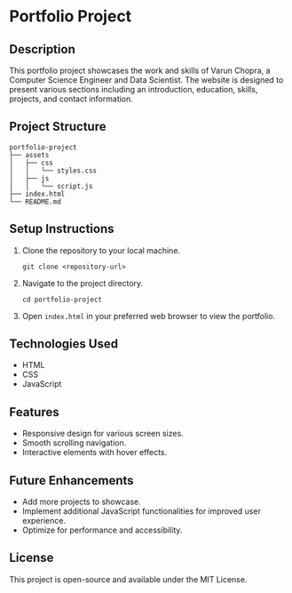 # Portfolio Project

## Description
This portfolio project showcases the work and skills of Varun Chopra, a Computer Science Engineer and Data Scientist. The website is designed to present various sections including an introduction, education, skills, projects, and contact information.

## Project Structure
```
portfolio-project
├── assets
│   ├── css
│   │   └── styles.css
│   ├── js
│   │   └── script.js
├── index.html
└── README.md
```

## Setup Instructions
1. Clone the repository to your local machine.
   ```
   git clone <repository-url>
   ```
2. Navigate to the project directory.
   ```
   cd portfolio-project
   ```
3. Open `index.html` in your preferred web browser to view the portfolio.

## Technologies Used
- HTML
- CSS
- JavaScript

## Features
- Responsive design for various screen sizes.
- Smooth scrolling navigation.
- Interactive elements with hover effects.

## Future Enhancements
- Add more projects to showcase.
- Implement additional JavaScript functionalities for improved user experience.
- Optimize for performance and accessibility.

## License
This project is open-source and available under the MIT License.